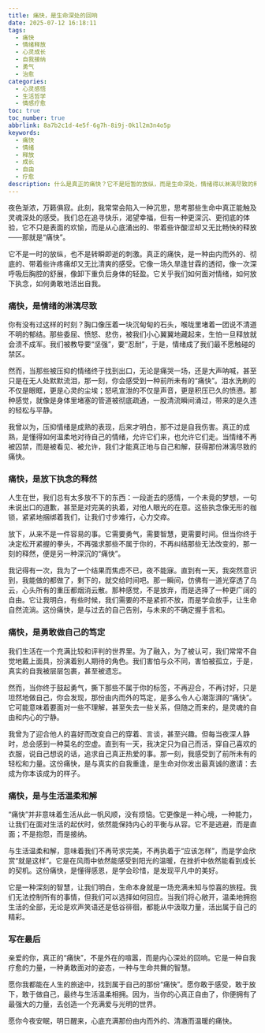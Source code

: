 ```yaml
---
title: 痛快，是生命深处的回响
date: 2025-07-12 16:18:11
tags:
  - 痛快
  - 情绪释放
  - 心灵成长
  - 自我接纳
  - 勇气
  - 治愈
categories:
  - 心灵感悟
  - 生活哲学
  - 情感疗愈
toc: true
toc_number: true
abbrlink: 8a7b2c1d-4e5f-6g7h-8i9j-0k1l2m3n4o5p
keywords:
  - 痛快
  - 情绪
  - 释放
  - 成长
  - 自由
  - 疗愈
description: 什么是真正的痛快？它不是短暂的放纵，而是生命深处，情绪得以淋漓尽致的释放，是放下执念的释然，是勇敢做自己的笃定，更是与生活温柔和解的智慧。这篇文章将带你走进内心，感受那份由内而外的、充满力量的“痛快”。
---
```


夜色渐浓，万籁俱寂。此刻，我常常会陷入一种沉思，思考那些生命中真正能触及灵魂深处的感受。我们总在追寻快乐，渴望幸福，但有一种更深沉、更彻底的体验，它不只是表面的欢愉，而是从心底涌出的、带着些许酸涩却又无比畅快的释放——那就是“痛快”。

它不是一时的放纵，也不是转瞬即逝的刺激。真正的痛快，是一种由内而外的、彻底的、带着些许疼痛却又无比清爽的感受。它像一场久旱逢甘霖的透彻，像一次深呼吸后胸腔的舒展，像卸下重负后身体的轻盈。它关乎我们如何面对情绪，如何放下执念，如何勇敢地活出自我。

### 痛快，是情绪的淋漓尽致

你有没有过这样的时刻？胸口像压着一块沉甸甸的石头，喉咙里堵着一团说不清道不明的郁结。那些委屈、愤怒、悲伤，被我们小心翼翼地藏起来，生怕一旦释放就会溃不成军。我们被教导要“坚强”，要“忍耐”，于是，情绪成了我们最不愿触碰的禁区。

然而，当那些被压抑的情绪终于找到出口，无论是痛哭一场，还是大声呐喊，甚至只是在无人处默默流泪，那一刻，你会感受到一种前所未有的“痛快”。泪水洗刷的不仅是眼眶，更是心灵的尘埃；怒吼宣泄的不仅是声音，更是积压已久的愤懑。那种感觉，就像是身体里堵塞的管道被彻底疏通，一股清流瞬间涌过，带来的是久违的轻松与平静。

我曾以为，压抑情绪是成熟的表现，后来才明白，那不过是自我伤害。真正的成熟，是懂得如何温柔地对待自己的情绪，允许它们来，也允许它们走。当情绪不再被囚禁，而是被看见、被允许，我们才能真正地与自己和解，获得那份淋漓尽致的痛快。

### 痛快，是放下执念的释然

人生在世，我们总有太多放不下的东西：一段逝去的感情，一个未竟的梦想，一句未说出口的道歉，甚至是对完美的执着，对他人眼光的在意。这些执念像无形的枷锁，紧紧地捆绑着我们，让我们寸步难行，心力交瘁。

放下，从来不是一件容易的事。它需要勇气，需要智慧，更需要时间。但当你终于决定松开紧握的拳头，不再强求那些不属于你的，不再纠结那些无法改变的，那一刻的释然，便是另一种深沉的“痛快”。

我记得有一次，我为了一个结果而焦虑不已，夜不能寐。直到有一天，我突然意识到，我能做的都做了，剩下的，就交给时间吧。那一瞬间，仿佛有一道光穿透了乌云，心头所有的重压都烟消云散。那种感觉，不是放弃，而是选择了一种更广阔的自由。它让我明白，有些时候，我们需要的不是紧抓不放，而是学会放手，让生命自然流淌。这份痛快，是与过去的自己告别，与未来的不确定握手言和。

### 痛快，是勇敢做自己的笃定

我们生活在一个充满比较和评判的世界里。为了融入，为了被认可，我们常常不自觉地戴上面具，扮演着别人期待的角色。我们害怕与众不同，害怕被孤立，于是，真实的自我被层层包裹，甚至被遗忘。

然而，当你终于鼓起勇气，撕下那些不属于你的标签，不再迎合，不再讨好，只是坦然地做自己，你会发现，那份由内而外的笃定，是多么令人心潮澎湃的“痛快”。它可能意味着要面对一些不理解，甚至失去一些关系，但随之而来的，是灵魂的自由和内心的宁静。

我曾为了迎合他人的喜好而改变自己的穿着、言谈，甚至兴趣。但每当夜深人静时，总会感到一种莫名的空虚。直到有一天，我决定只为自己而活，穿自己喜欢的衣服，说自己想说的话，追求自己真正热爱的事。那一刻，我感受到了前所未有的轻松和力量。这份痛快，是与真实的自我重逢，是生命对你发出最真诚的邀请：去成为你本该成为的样子。

### 痛快，是与生活温柔和解

“痛快”并非意味着生活从此一帆风顺，没有烦恼。它更像是一种心境，一种能力，让我们在面对生活的起伏时，依然能保持内心的平衡与从容。它不是逃避，而是直面；不是抱怨，而是接纳。

与生活温柔和解，意味着我们不再苛求完美，不再执着于“应该怎样”，而是学会欣赏“就是这样”。它是在风雨中依然能感受到阳光的温暖，在挫折中依然能看到成长的契机。这份痛快，是懂得感恩，是学会珍惜，是发现平凡中的美好。

它是一种深刻的智慧，让我们明白，生命本身就是一场充满未知与惊喜的旅程。我们无法控制所有的事情，但我们可以选择如何回应。当我们将心敞开，温柔地拥抱生活的全部，无论是欢声笑语还是低谷徘徊，都能从中汲取力量，活出属于自己的精彩。

### 写在最后

亲爱的你，真正的“痛快”，不是外在的喧嚣，而是内心深处的回响。它是一种自我疗愈的力量，一种勇敢面对的姿态，一种与生命共舞的智慧。

愿你我都能在人生的旅途中，找到属于自己的那份“痛快”。愿你敢于感受，敢于放下，敢于做自己，最终与生活温柔相拥。因为，当你的心真正自由了，你便拥有了最强大的力量，去创造一个充满爱与光明的世界。

愿你今夜安眠，明日醒来，心底充满那份由内而外的、清澈而温暖的痛快。
